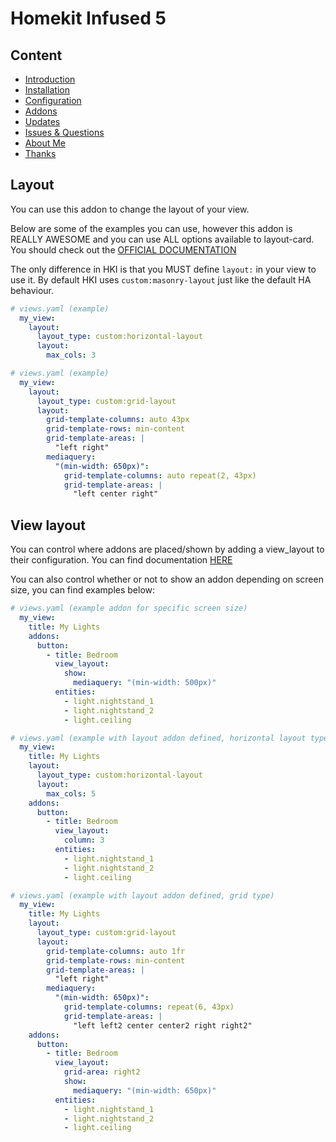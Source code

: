 # Homekit Infused 5

## Content
- [Introduction](../index.md)
- [Installation](../installation.md)
- [Configuration](../configuration.md)
- [Addons](../addons.md)
- [Updates](../updates.md)
- [Issues & Questions](../issues.md)
- [About Me](../about.md)
- [Thanks](../thanks.md)

## Layout

You can use this addon to change the layout of your view.

Below are some of the examples you can use, however this addon is REALLY AWESOME and you can use ALL options available to layout-card.
You should check out the [OFFICIAL DOCUMENTATION](https://github.com/thomasloven/lovelace-layout-card#layout-card-1)

The only difference in HKI is that you MUST define `layout:` in your view to use it. By default HKI uses `custom:masonry-layout` just like the default HA behaviour.


```yaml
# views.yaml (example)
  my_view:
    layout:
      layout_type: custom:horizontal-layout
      layout:
        max_cols: 3
```
```yaml
# views.yaml (example)
  my_view:
    layout:
      layout_type: custom:grid-layout
      layout:
        grid-template-columns: auto 43px
        grid-template-rows: min-content
        grid-template-areas: |
          "left right"
        mediaquery:
          "(min-width: 650px)":
            grid-template-columns: auto repeat(2, 43px)
            grid-template-areas: |
              "left center right"
```

## View layout

You can control where addons are placed/shown by adding a view_layout to their configuration. You can find documentation [HERE](https://github.com/thomasloven/lovelace-layout-card#card-layout-options)

You can also control whether or not to show an addon depending on screen size, you can find examples below:

```yaml
# views.yaml (example addon for specific screen size)
  my_view:
    title: My Lights
    addons:
      button:
        - title: Bedroom
          view_layout:
            show:
              mediaquery: "(min-width: 500px)"
          entities:
            - light.nightstand_1
            - light.nightstand_2
            - light.ceiling
```
```yaml
# views.yaml (example with layout addon defined, horizontal layout type)
  my_view:
    title: My Lights
    layout:
      layout_type: custom:horizontal-layout
      layout:
        max_cols: 5
    addons:
      button:
        - title: Bedroom
          view_layout:
            column: 3
          entities:
            - light.nightstand_1
            - light.nightstand_2
            - light.ceiling
```
```yaml
# views.yaml (example with layout addon defined, grid type)
  my_view:
    title: My Lights
    layout:
      layout_type: custom:grid-layout
      layout:
        grid-template-columns: auto 1fr
        grid-template-rows: min-content
        grid-template-areas: |
          "left right"
        mediaquery:
          "(min-width: 650px)":
            grid-template-columns: repeat(6, 43px)
            grid-template-areas: |
              "left left2 center center2 right right2"
    addons:
      button:
        - title: Bedroom
          view_layout:
            grid-area: right2
            show:
              mediaquery: "(min-width: 650px)"
          entities:
            - light.nightstand_1
            - light.nightstand_2
            - light.ceiling
```
